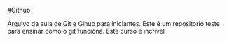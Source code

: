 #Github

Arquivo da aula de Git e Gihub para iniciantes.
Este é um repositorio teste para ensinar como o git funciona.
Este curso é incrivel

